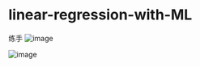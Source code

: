 # linear-regression-with-ML
练手
![image](https://github.com/MuQQQQQ/linear-regression-with-ML/blob/master/res1.png)

![image](https://github.com/MuQQQQQ/linear-regression-with-ML/blob/master/res2.png)
